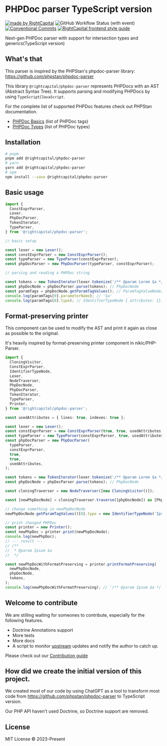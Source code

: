 # PHPDoc parser TypeScript version

<!-- Badges area start -->

[![made by RightCapital](https://img.shields.io/badge/made_by-RightCapital-4966d0)](https://rightcapital.com)
![GitHub Workflow Status (with event)](https://img.shields.io/github/actions/workflow/status/RightCapitalHQ/phpdoc-parser/ci.yml)
[![Conventional Commits](https://img.shields.io/badge/Conventional%20Commits-1.0.0-%23FE5196?logo=conventionalcommits&logoColor=white)](https://conventionalcommits.org)
[![RightCapital frontend style guide](https://img.shields.io/badge/code_style-RightCapital-5c4c64?labelColor=f0ede8)](https://github.com/RightCapitalHQ/frontend-style-guide)

<!-- Badges area end -->

Next-gen PHPDoc parser with support for intersection types and generics(TypeScript version)

## What's that

This parser is inspired by the PHPStan's phpdoc-parser library: https://github.com/phpstan/phpdoc-parser

This library `@rightcapital/phpdoc-parser` represents PHPDocs with an AST (Abstract Syntax Tree). It supports parsing and modifying PHPDocs by using `TypeScript`/`JavaScript`.

For the complete list of supported PHPDoc features check out PHPStan documentation.

- [PHPDoc Basics](https://phpstan.org/writing-php-code/phpdocs-basics) (list of PHPDoc tags)
- [PHPDoc Types](https://phpstan.org/writing-php-code/phpdoc-types) (list of PHPDoc types)

## Installation

```bash
# pnpm
pnpm add @rightcapital/phpdoc-parser
# yarn
yarn add @rightcapital/phpdoc-parser
# npm
npm install --save @rightcapital/phpdoc-parser
```

## Basic usage

```typescript
import {
  ConstExprParser,
  Lexer,
  PhpDocParser,
  TokenIterator,
  TypeParser,
} from '@rightcapital/phpdoc-parser';

// basic setup

const lexer = new Lexer();
const constExprParser = new ConstExprParser();
const typeParser = new TypeParser(constExprParser);
const phpDocParser = new PhpDocParser(typeParser, constExprParser);

// parsing and reading a PHPDoc string

const tokens = new TokenIterator(lexer.tokenize('/** @param Lorem $a */'));
const phpDocNode = phpDocParser.parse(tokens); // PhpDocNode
const paramTags = phpDocNode.getParamTagValues(); // ParamTagValueNode[]
console.log(paramTags[0].parameterName); // '$a'
console.log(paramTags[0].type); // IdentifierTypeNode { attributes: {}, name: 'Lorem' }
```

## Format-preserving printer

This component can be used to modify the AST and print it again as close as possible to the original.

It's heavily inspired by format-preserving printer component in nikic/PHP-Parser.

```typescript
import {
  CloningVisitor,
  ConstExprParser,
  IdentifierTypeNode,
  Lexer,
  NodeTraverser,
  PhpDocNode,
  PhpDocParser,
  TokenIterator,
  TypeParser,
  Printer,
} from '@rightcapital/phpdoc-parser';

const usedAttributes = { lines: true, indexes: true };

const lexer = new Lexer();
const constExprParser = new ConstExprParser(true, true, usedAttributes);
const typeParser = new TypeParser(constExprParser, true, usedAttributes);
const phpDocParser = new PhpDocParser(
  typeParser,
  constExprParser,
  true,
  true,
  usedAttributes,
);

const tokens = new TokenIterator(lexer.tokenize('/** @param Lorem $a */'));
const phpDocNode = phpDocParser.parse(tokens); // PhpDocNode

const cloningTraverser = new NodeTraverser([new CloningVisitor()]);

const [newPhpDocNode] = cloningTraverser.traverse([phpDocNode]) as [PhpDocNode];

// change something in newPhpDocNode
newPhpDocNode.getParamTagValues()[0].type = new IdentifierTypeNode('Ipsum');

// print changed PHPDoc
const printer = new Printer();
const newPhpDoc = printer.print(newPhpDocNode);
console.log(newPhpDoc);
// --- result ---
// /**
//  * @param Ipsum $a
//  */

const newPhpDocWithFormatPreserving = printer.printFormatPreserving(
  newPhpDocNode,
  phpDocNode,
  tokens,
);
console.log(newPhpDocWithFormatPreserving); // '/** @param Ipsum $a */'
```

## Welcome to contribute

We are stilling waiting for someones to contribute, especially for the following features.

- Doctrine Annotations support
- More tests
- More docs
- A script to monitor [upstream](https://github.com/phpstan/phpdoc-parser) updates and notify the author to catch up.

Please check out our [Contribution guide](docs/CONTRIBUTING.md)

## How did we create the initial version of this project.

We created most of our code by using ChatGPT as a tool to transform most code from https://github.com/phpstan/phpdoc-parser to TypeScript version.

Our PHP API haven't used Doctrine, so Doctrine support are removed.

## License

MIT License © 2023-Present
